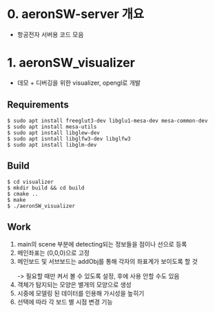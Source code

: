 # 0. aeronSW-server 개요
 - 항공전자 서버용 코드 모음

# 1. aeronSW_visualizer
 - 데모 + 디버깅을 위한 visualizer, opengl로 개발

## Requirements

```
$ sudo apt install freeglut3-dev libglu1-mesa-dev mesa-common-dev
$ sudo apt install mesa-utils
$ sudo apt install libglew-dev
$ sudo apt isntall libglfw3-dev libglfw3
$ sudo apt install libglm-dev
```

## Build

```
$ cd visualizer
$ mkdir build && cd build
$ cmake ..
$ make
$ ./aeronSW_visualizer
```

## Work

1. main의  scene 부분에 detecting되는 정보들을 점이나 선으로 등록
2. 메인좌표는 (0,0,0)으로 고정
3. 메인보드 및 서브보드는 addObj를 통해 각자의 좌표계가 보이도록 할 것 </p>
   -> 필요할 때만 켜서 볼 수 있도록 설정, 후에 사용 안할 수도 있음
4. 객체가 탐지되는 모양은 별개의 모양으로 생성
5. 시중에 모델링 된 데이터를 인용해 가시성을 높히기
6. 선택에 따라 각 보드 별 시점 변경 기능
